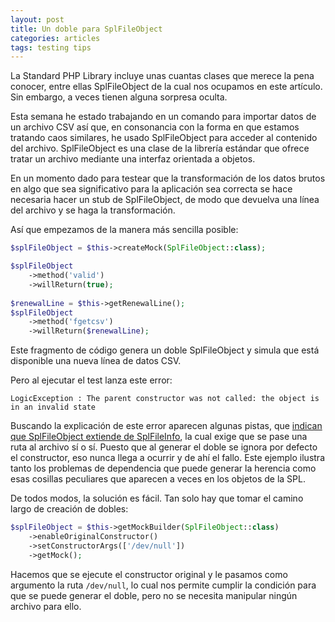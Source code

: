 ```yaml
---
layout: post
title: Un doble para SplFileObject
categories: articles
tags: testing tips
---
```


La Standard PHP Library incluye unas cuantas clases que merece la pena conocer, entre ellas SplFileObject de la cual nos ocupamos en este artículo. Sin embargo, a veces tienen alguna sorpresa oculta.

Esta semana he estado trabajando en un comando para importar datos de un archivo CSV así que, en consonancia con la forma en que estamos tratando caos similares, he usado SplFileObject para acceder al contenido del archivo. SplFileObject es una clase de la librería estándar que ofrece tratar un archivo mediante una interfaz orientada a objetos.

En un momento dado para testear que la transformación de los datos brutos en algo que sea significativo para la aplicación sea correcta se hace necesaria hacer un stub de SplFileObject, de modo que devuelva una línea del archivo y se haga la transformación.

Así que empezamos de la manera más sencilla posible:

```php
$splFileObject = $this->createMock(SplFileObject::class);

$splFileObject
    ->method('valid')
    ->willReturn(true);
    
$renewalLine = $this->getRenewalLine();
$splFileObject
    ->method('fgetcsv')
    ->willReturn($renewalLine);
```

Este fragmento de código genera un doble SplFileObject y simula que está disponible una nueva línea de datos CSV.

Pero al ejecutar el test lanza este error:

```
LogicException : The parent constructor was not called: the object is in an invalid state 
```

Buscando la explicación de este error aparecen algunas pistas, que [indican que SplFileObject extiende de SplFileInfo](https://gist.github.com/everzet/4215537), la cual exige que se pase una ruta al archivo sí o sí. Puesto que al generar el doble se ignora por defecto el constructor, eso nunca llega a ocurrir y de ahí el fallo. Este ejemplo ilustra tanto los problemas de dependencia que puede generar la herencia como esas cosillas peculiares que aparecen a veces en los objetos de la SPL.

De todos modos, la solución es fácil. Tan solo hay que tomar el camino largo de creación de dobles:

```php
$splFileObject = $this->getMockBuilder(SplFileObject::class)
    ->enableOriginalConstructor()
    ->setConstructorArgs(['/dev/null'])
    ->getMock();
```

Hacemos que se ejecute el constructor original y le pasamos como argumento la ruta `/dev/null`, lo cual nos permite cumplir la condición para que se puede generar el doble, pero no se necesita manipular ningún archivo para ello.

